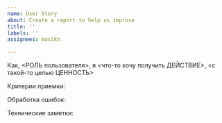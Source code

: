 ```yaml
---
name: User Story
about: Create a report to help us improve
title: ''
labels: ''
assignees: masikn

---
```


Как, <РОЛЬ пользователя>, я <что-то хочу получить ДЕЙСТВИЕ>, <с такой-то целью ЦЕННОСТЬ>

Критерии приемки:

Обработка ошибок:

Технические заметки:
